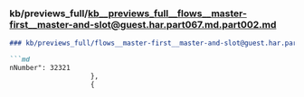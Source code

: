 ### kb/previews_full/kb__previews_full__flows__master-first__master-and-slot@guest.har.part067.md.part002.md

```md
### kb/previews_full/flows__master-first__master-and-slot@guest.har.part067.md (part 002)

```md
nNumber": 32321
                    },
                    {
        
```

```

```
